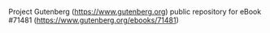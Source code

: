 Project Gutenberg (https://www.gutenberg.org) public repository
for eBook #71481 (https://www.gutenberg.org/ebooks/71481)

